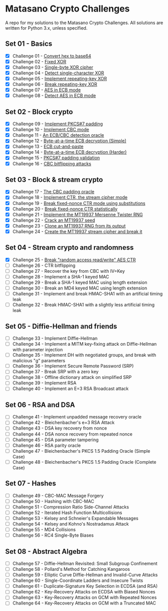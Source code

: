 # Matasano Crypto Challenges

A repo for my solutions to the Matasano Crypto Challenges.
All solutions are written for Python 3.x, unless specified.

## Set 01 - Basics
- [x] Challenge 01 - [Convert hex to base64](https://github.com/xab13r/cryptopals/blob/master/set01challenge01.py)
- [x] Challenge 02 - [Fixed XOR](https://github.com/xab13r/cryptopals/blob/master/set01challenge02.py)
- [x] Challenge 03 - [Single-byte XOR cipher](https://github.com/xab13r/cryptopals/blob/master/set01challenge03.py)
- [x] Challenge 04 - [Detect single-character XOR](https://github.com/xab13r/cryptopals/blob/master/set01challenge04.py)
- [x] Challenge 05 - [Implement repeating-key XOR](https://github.com/xab13r/cryptopals/blob/master/set01challenge05.py)
- [x] Challenge 06 - [Break repeating-key XOR](https://github.com/xab13r/cryptopals/blob/master/set01challenge06.py)
- [x] Challenge 07 - [AES in ECB mode](https://github.com/xab13r/cryptopals/blob/master/set01challenge07.py)
- [x] Challenge 08 - [Detect AES in ECB mode](https://github.com/xab13r/cryptopals/blob/master/set01challenge08.py)

## Set 02 - Block crypto
- [x] Challenge 09 - [Implement PKCS#7 padding](https://github.com/xab13r/cryptopals/blob/master/set02challenge09.py)
- [x] Challenge 10 - [Implement CBC mode](https://github.com/xab13r/cryptopals/blob/master/set02challenge10.py)
- [x] Challenge 11 - [An ECB/CBC detection oracle](https://github.com/xab13r/cryptopals/blob/master/set02challenge11.py)
- [x] Challenge 12 - [Byte-at-a-time ECB decryption (Simple)](https://github.com/xab13r/cryptopals/blob/master/set02challenge12.py)
- [x] Challenge 13 - [ECB cut-and-paste](https://github.com/xab13r/cryptopals/blob/master/set02challenge13.py)
- [x] Challenge 14 - [Byte-at-a-time ECB decryption (Harder)](https://github.com/xab13r/cryptopals/blob/master/set02challenge14.py)
- [x] Challenge 15 - [PKCS#7 padding validation](https://github.com/xab13r/cryptopals/blob/master/set02challenge15.py)
- [x] Challenge 16 - [CBC bitflipping attacks](https://github.com/xab13r/cryptopals/blob/master/set02challenge16.py)

## Set 03 - Block & stream crypto
- [x] Challenge 17 - [The CBC padding oracle](https://github.com/xab13r/cryptopals/blob/master/set03challenge17.py)
- [x] Challenge 18 - [Implement CTR, the stream cipher mode](https://github.com/xab13r/cryptopals/blob/master/set03challenge18.py)
- [x] Challenge 19 - [Break fixed-nonce CTR mode using substitutions](https://github.com/xab13r/cryptopals/blob/master/set03challenge19.py)
- [x] Challenge 20 - [Break fixed-nonce CTR statistically](https://github.com/xab13r/cryptopals/blob/master/set03challenge20.py)
- [x] Challenge 21 - [Implement the MT19937 Mersenne Twister RNG](https://github.com/xab13r/cryptopals/blob/master/set03challenge21.py)
- [x] Challenge 22 - [Crack an MT19937 seed](https://github.com/xab13r/cryptopals/blob/master/set03challenge22.py)
- [x] Challenge 23 - [Clone an MT19937 RNG from its output](https://github.com/xab13r/cryptopals/blob/master/set03challenge23.py)
- [x] Challenge 24 - [Create the MT19937 stream cipher and break it](https://github.com/xab13r/cryptopals/blob/master/set03challenge24.py)

## Set 04 - Stream crypto and randomness
- [x] Challenge 25 - [Break "random access read/write" AES CTR](https://github.com/xab13r/cryptopals/blob/master/set03challenge25.py)
- [ ] Challenge 26 - CTR bitflipping
- [ ] Challenge 27 - Recover the key from CBC with IV=Key
- [ ] Challenge 28 - Implement a SHA-1 keyed MAC
- [ ] Challenge 29 - Break a SHA-1 keyed MAC using length extension
- [ ] Challenge 30 - Break an MD4 keyed MAC using length extension
- [ ] Challenge 31 - Implement and break HMAC-SHA1 with an artificial timing leak
- [ ] Challenge 32 - Break HMAC-SHA1 with a slightly less artificial timing leak

## Set 05 - Diffie-Hellman and friends
- [ ] Challenge 33 - Implement Diffie-Hellman
- [ ] Challenge 34 - Implement a MITM key-fixing attack on Diffie-Hellman with parameter injection
- [ ] Challenge 35 - Implement DH with negotiated groups, and break with malicious "g" parameters
- [ ] Challenge 36 - Implement Secure Remote Password (SRP)
- [ ] Challenge 37 - Break SRP with a zero key
- [ ] Challenge 38 - Offline dictionary attack on simplified SRP
- [ ] Challenge 39 - Implement RSA
- [ ] Challenge 40 - Implement an E=3 RSA Broadcast attack

## Set 06 - RSA and DSA
- [ ] Challenge 41 - Implement unpadded message recovery oracle
- [ ] Challenge 42 - Bleichenbacher's e=3 RSA Attack
- [ ] Challenge 43 - DSA key recovery from nonce
- [ ] Challenge 44 - DSA nonce recovery from repeated nonce
- [ ] Challenge 45 - DSA parameter tampering
- [ ] Challenge 46 - RSA parity oracle
- [ ] Challenge 47 - Bleichenbacher's PKCS 1.5 Padding Oracle (Simple Case)
- [ ] Challenge 48 - Bleichenbacher's PKCS 1.5 Padding Oracle (Complete Case)

## Set 07 - Hashes
- [ ] Challenge 49 - CBC-MAC Message Forgery
- [ ] Challenge 50 - Hashing with CBC-MAC
- [ ] Challenge 51 - Compression Ratio Side-Channel Attacks
- [ ] Challenge 52 - Iterated Hash Function Multicollisions
- [ ] Challenge 53 - Kelsey and Schneier's Expandable Messages
- [ ] Challenge 54 - Kelsey and Kohno's Nostradamus Attack
- [ ] Challenge 55 - MD4 Collisions
- [ ] Challenge 56 - RC4 Single-Byte Biases

## Set 08 - Abstract Algebra
- [ ] Challenge 57 - Diffie-Hellman Revisited: Small Subgroup Confinement
- [ ] Challenge 58 - Pollard's Method for Catching Kangaroos
- [ ] Challenge 59 - Elliptic Curve Diffie-Hellman and Invalid-Curve Attacks
- [ ] Challenge 60 - Single-Coordinate Ladders and Insecure Twists
- [ ] Challenge 61 - Duplicate-Signature Key Selection in ECDSA (and RSA)
- [ ] Challenge 62 - Key-Recovery Attacks on ECDSA with Biased Nonces
- [ ] Challenge 63 - Key-Recovery Attacks on GCM with Repeated Nonces
- [ ] Challenge 64 - Key-Recovery Attacks on GCM with a Truncated MAC